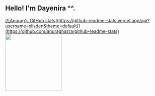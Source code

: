 ﻿## Hello! I'm Dayenira ^^.
<div>
  <a href="https://github.com/xlisden">
  [![Anurag's GitHub stats](https://github-readme-stats.vercel.app/api?username=xlisden&theme=default)](https://github.com/anuraghazra/github-readme-stats)
  <img height="180em" src="https://github-readme-stats.vercel.app/api/top-langs/?username=xlisden&layout=compact&langs_count=7&theme=default"/>
</div>

<!--
**xlisden/xlisden** is a ✨ _special_ ✨ repository because its `README.md` (this file) appears on your GitHub profile.
transparent
  <img height="180em" src="https://github-readme-stats.vercel.app/api?username=xlisden&show_icons=true&theme=default&include_all_commits=true&count_private=true"/>
    
Here are some ideas to get you started:

- 🔭 I’m currently working on ...
- 🌱 I’m currently learning ...
- 👯 I’m looking to collaborate on ...
- 🤔 I’m looking for help with ...
- 💬 Ask me about ...
- 📫 How to reach me: ...
- 😄 Pronouns: ...
- ⚡ Fun fact: ...
-->
